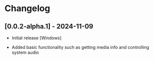 # Changelog

## [0.0.2-alpha.1] - 2024-11-09

- Initial release [Windows]

- Added basic functionality such as getting media info and controlling system audio
